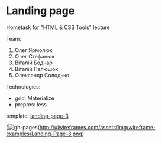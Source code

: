 # Landing page
Hometask for "HTML & CSS Tools" lecture

Team:

1. Олег Ярмолюк
2. Олег Стефанюк
3. Віталій Боднар
4. Віталій Палюшок
5. Олександр Солодько

Technologies:
* grid: Materialize
* prepros: less

template: [landing-page-3](http://uiwireframes.com/assets/img/wireframe-examples/Landing-Page-3.png)

[![gh-pages](https://yarmol1k.github.io/landing-page/src/)(http://uiwireframes.com/assets/img/wireframe-examples/Landing-Page-3.png)
